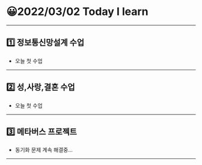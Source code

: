 # 😀2022/03/02 Today I learn
-------------------------
## 1️⃣ 정보통신망설계 수업
  * 오늘 첫 수업
------------------------
## 2️⃣ 성,사랑,결혼 수업
  * 오늘 첫 수업
------------------------
## 3️⃣ 메타버스 프로젝트
  * 동기화 문제 계속 해결중...
----------------------------

